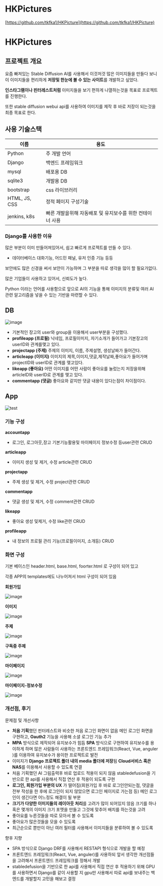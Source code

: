 # HKPictures

[https://github.com/tkfka1/HKPicture](https://github.com/tkfka1/HKPicture)

# HKPictures

## 프로젝트 개요

요즘 빠져있는 Stable Diffusion AI를 사용해서 이것저것 많은 이미지들을 만들다 보니 이 이미지들을 편리하게 **저장및 한눈에 볼 수 있는 사이트**를 개발하고 싶었다.

**인스타그램이나 핀터레스트처럼** 이미지들을 보기 편하게 나열하는것을 목표로 프로젝트를 진행한다.

또한 stable diffusion webui api를 사용하여 이미지를 제작 후 바로 저장이 되는것을 최종 목표로 한다.

## 사용 기술스택

| 이름 | 용도 |
| --- | --- |
| Python | 주 개발 언어 |
| Django | 백엔드 프레임워크 |
| mysql | 배포용 DB |
| sqlite3 | 개발용 DB |
| bootstrap | css 라이브러리 |
| HTML, JS, CSS | 정적 페이지 구성기술 |
| jenkins, k8s | 빠른 개발을위해 자동배포 및 유지보수를 위한 컨테이너 사용 |

### Django를 사용한 이유

많은 부분이 이미 만들어져있어서, 쉽고 빠르게 프로젝트를 만들 수 있다.

- 데이터베이스 대화기능, 어드민 패널, 유저 인증 기능 등등

보안에도 많은 신경을 써서 보안이 가능하며 그 부분을 따로 생각을 많이 할 필요가없다. 

많은 기업들이 사용하고 있어서, 신뢰도가 높다.

Python 이라는 언어를 사용함으로 앞으로 AI의 기능을 통해 이미지의 분류및 여러 AI 관련 알고리즘을 넣을 수 있는 기반을 마련할 수 있다.

## DB

![image](https://github.com/tkfka1/HKPicture/assets/36651040/e8f2c18f-c992-4818-86dc-8c44fedb6d09)


- 기본적인 장고의 user와 group을 이용해서 user부분을 구성했다.
- **profileapp (프로필)**
닉네임, 프로필이미지, 자기소개가 들어가고 기본장고의 userID와 관계를맺고 있다.
- **projectapp (주제)**
주제의 이미지, 이름, 주제설명, 생성날짜가 들어간다.
- **articleapp (이미지)**
이미지의 제목,이미지,댓글,제작날짜,좋아요가 들어가며 projectID와 userID로 관계를 맺고있다.
- **likeapp (좋아요)**
어떤 이미지를 어떤 사람이 좋아요를 눌렀는지 저장을위해 articleID와 userID로 관계를 맺고 있다.
- **commentapp (댓글)**
좋아요와 같지만 댓글 내용이 있다는점이 차이점이다.

## App

![test](https://github.com/tkfka1/HKPicture/assets/36651040/98325cb6-2483-4fde-a097-45f6f41a130f)


### 기능 구성

**accountapp**

- 로그인, 로그아웃,장고 기본기능활용및 마이페이지 정보수정 등user관련 CRUD

**articleapp**

- 이미지 생성 및 제거, 수정 article관련 CRUD

**projectapp**

- 주제 생성 및 제거, 수정 project관련 CRUD

**commentapp**

- 댓글 생성 및 제거, 수정 comment관련 CRUD

**likeapp**

- 좋아요 생성 및제거, 수정 like관련 CRUD

**profileapp**

- 내 정보의 프로필 관리 기능(프로필이미지, 소개등) CRUD

### 화면 구성

기본 베이스인 header.html, base.html, foorter.html 로 구성이 되어 있고

각종 APP의 templates에도 나누어져서 html 구성이 되어 있음

**회원가입**

![image](https://github.com/tkfka1/HKPicture/assets/36651040/3ed622de-20d9-4cc6-9287-34326731c00f)


**이미지**

![image](https://github.com/tkfka1/HKPicture/assets/36651040/4aa7b8cd-f335-405f-acb8-99aa7c483c42)


**주제**

![image](https://github.com/tkfka1/HKPicture/assets/36651040/4723a236-c107-465e-ad56-27040703d6c4)


**구독중 주제**

![image](https://github.com/tkfka1/HKPicture/assets/36651040/f1617dfe-5c09-4904-b4ad-548447d83e3e)


**마이페이지**

![image](https://github.com/tkfka1/HKPicture/assets/36651040/ae0fc51c-5454-4ef9-bdd6-056763bbf11e)


**마이페이지-정보수정**

![image](https://github.com/tkfka1/HKPicture/assets/36651040/5303cd45-0f3b-45eb-bc42-8af19bad2afd)


### 개선점, 후기

문제점 및 개선사항

- **처음 기획**했던 핀터레스트와 비슷한 처음 로그인 화면이 없음
메인 로그인 화면을 구현하고, **Oauth2** 기능을 사용해 소셜 로그인 기능 추가
- **MPA** 방식으로 제작되어 유지보수가 힘듬
**SPA** 방식으로 구현하여 유지보수를 용이하게 하며 많은 사람들이 사용하는 프론트엔드 프레임워크(React, Vue, anguler )를 이용하여 유지보수가 용이한 프로젝트로 발전
- 이미지가 **Django 프로젝트 폴더 내의 media 폴더에 저장**됨
**Cloud서비스 혹은 NAS**를 이용해서 사용할 수 있도록 연결
- 처음 기획했던 AI 그림출력후 바로 업로드 적용이 되지 않음
stabledefusion을 기반으로 한 api를 사용해서 직접 연산 후 적용이 되도록 구현
- **로그인, 회원가입 부분의 UX** 가 떨어짐(회원가입 후 바로 로그인안되는점, 댓글을 전부 작성을 한 후에 로그인이 되지 않았으면 로그인 페이지로 가는점 등)
메인 로그인이 생긴다면 어느정도 해결이 될 부분
- **크기가 다양한 이미지들의 레이아웃 처리**를 고려가 많이 되어있지 않음
크기를 하나 혹은 몇개의 이미지 크기 포멧을 만들고 그것에 맞추어 배치를 하는것을 고려
- 좋아요를 누른것들을 따로 모아서 볼 수 있도록
- 좋아요가 많은것들을 모을 수 있도록
- 최근순으로 뿐만이 아닌 여러 필터를 사용해서 이미지들을 분류하여 볼 수 있도록

향후 지향

- SPA 방식으로 Django DRF를 사용해서 RESTAPI 형식으로 개발을 할 예정
- 프론트엔드 프레임워크(React, Vue, anguler)를 사용하되 앞서 생각한 개선점들을 고려해서 프론트엔드 프레임워크를 정해서 개발
- stabledefusion을 기반으로 한 api를 사용해서 직접 연산 후 적용하기 위해 GPU를 사용하면서 Django를 같이 사용할 지 gpu만 사용해서 따로 api를 보내주는 백엔드를 개발할지 고민을 해보고 결정
